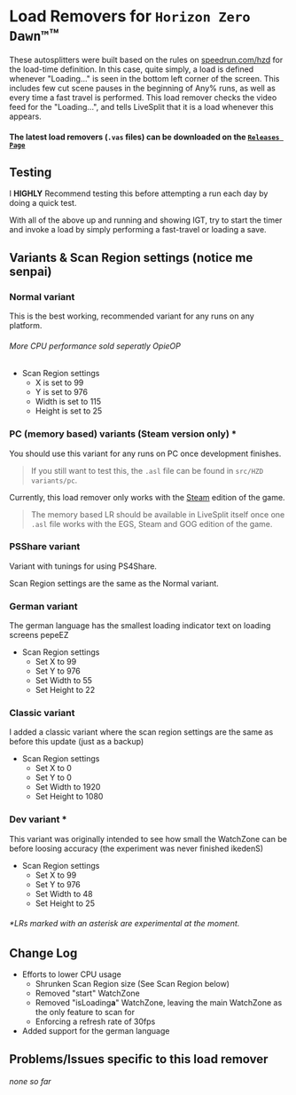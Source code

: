 # Load Removers for `Horizon Zero Dawn™`™

These autosplitters were built based on the rules on [speedrun.com/hzd](https://www.speedrun.com/hzd) for the load-time definition.
In this case, quite simply, a load is defined whenever "Loading..." is seen in the bottom left corner of the screen.
This includes few cut scene pauses in the beginning of Any% runs, as well as every time a fast travel is performed.
This load remover checks the video feed for the "Loading...", and tells LiveSplit that it is a load whenever this appears.

#### The latest load removers (`.vas` files) can be downloaded on the [`Releases Page`](https://github.com/blegas78/autoSplitters/releases)

## Testing

I **HIGHLY** Recommend testing this before attempting a run each day by doing a quick test.

With all of the above up and running and showing IGT, try to start the timer and invoke a load by simply performing a fast-travel or loading a save.

## Variants & Scan Region settings (notice me senpai)

### Normal variant

This is the best working, recommended variant for any runs on any platform.

###### More CPU performance sold seperatly OpieOP

 - Scan Region settings
   - X is set to 99
   - Y is set to 976
   - Width is set to 115
   - Height is set to 25


### PC (memory based) variants (Steam version only) *

You should use this variant for any runs on PC once development finishes.

> If you still want to test this, the `.asl` file can be found in `src/HZD variants/pc`.

Currently, this load remover only works with the [Steam](https://store.steampowered.com/app/1151640/Horizon_Zero_Dawn_Complete_Edition/) edition of the game.

> The memory based LR should be available in LiveSplit itself once one `.asl` file works with the EGS, Steam and GOG edition of the game.

### PSShare variant

Variant with tunings for using PS4Share.

Scan Region settings are the same as the Normal variant.


### German variant
The german language has the smallest loading indicator text on loading screens pepeEZ

 - Scan Region settings
   - Set X to 99
   - Set Y to 976
   - Set Width to 55
   - Set Height to 22

### Classic variant
I added a classic variant where the scan region settings are the same as before this update (just as a backup)

 - Scan Region settings
   - Set X to 0
   - Set Y to 0
   - Set Width to 1920
   - Set Height to 1080


### Dev variant *

This variant was originally intended to see how small the WatchZone can be before loosing accuracy (the experiment was never finished ikedenS)

 - Scan Region settings
   - Set X to 99
   - Set Y to 976
   - Set Width to 48
   - Set Height to 25

###### *LRs marked with an asterisk are experimental at the moment.

##  Change Log

- Efforts to lower CPU usage
  - Shrunken Scan Region size (See Scan Region below)
  - Removed "start" WatchZone
  - Removed "isLoading**a**" WatchZone, leaving the main WatchZone as the only feature to scan for
  - Enforcing a refresh rate of 30fps
- Added support for the german language

## Problems/Issues specific to this load remover

###### none so far
